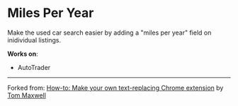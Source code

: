 # Miles Per Year

Make the used car search easier by adding a "miles per year" field on inidividual listings.

**Works on**:

- AutoTrader

---

Forked from: [How-to: Make your own text-replacing Chrome extension](https://9to5google.com/2015/06/14/how-to-make-a-chrome-extensions/) by [Tom Maxwell](https://twitter.com/tomaxwell)